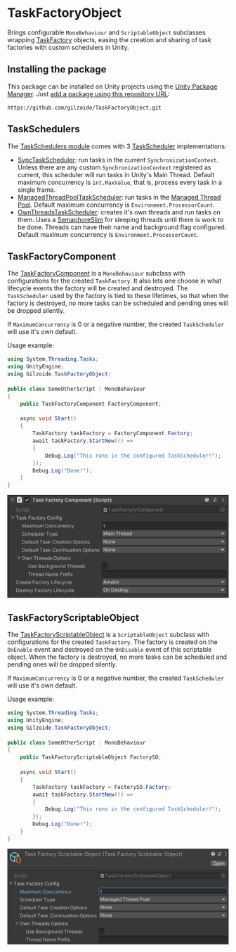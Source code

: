 # TaskFactoryObject
Brings configurable `MonoBehaviour` and `ScriptableObject` subclasses wrapping
[TaskFactory](https://docs.microsoft.com/en-us/dotnet/api/system.threading.tasks.taskfactory?view=netstandard-2.0)
objects, easing the creation and sharing of task factories with custom
schedulers in Unity.


## Installing the package
This package can be installed on Unity projects using the [Unity Package Manager](https://docs.unity3d.com/Manual/Packages.html).
Just [add a package using this repository URL](https://docs.unity3d.com/Manual/upm-ui-giturl.html):

```
https://github.com/gilzoide/TaskFactoryObject.git
```


## TaskSchedulers
The [TaskSchedulers module](Runtime/TaskSchedulers/) comes with 3
[TaskScheduler](https://docs.microsoft.com/en-us/dotnet/api/system.threading.tasks.taskscheduler?view=netstandard-2.0)
implementations:

- [SyncTaskScheduler](Runtime/TaskSchedulers/SyncTaskScheduler.cs): run tasks
  in the current `SynchronizationContext`. Unless there are any custom
  `SynchronizationContext` registered as current, this scheduler will run
  tasks in Unity's Main Thread. Default maximum concurrency is `int.MaxValue`,
  that is, process every task in a single frame.
- [ManagedThreadPoolTaskScheduler](Runtime/TaskSchedulers/ManagedThreadPoolTaskScheduler.cs):
  run tasks in the [Managed Thread Pool](https://docs.microsoft.com/en-us/dotnet/standard/threading/the-managed-thread-pool).
  Default maximum concurrency is `Environment.ProcessorCount`.
- [OwnThreadsTaskScheduler](Runtime/TaskSchedulers/OwnThreadsTaskScheduler.cs):
  creates it's own threads and run tasks on them. Uses a
  [SemaphoreSlim](https://docs.microsoft.com/en-us/dotnet/api/system.threading.semaphoreslim?view=netstandard-2.0)
  for sleeping threads until there is work to be done. Threads can have their
  name and background flag configured. Default maximum concurrency is
  `Environment.ProcessorCount`.


## TaskFactoryComponent
The [TaskFactoryComponent](Runtime/TaskFactoryComponent.cs) is a
`MonoBehaviour` subclass with configurations for the created `TaskFactory`.
It also lets one choose in what lifecycle events the factory will be created
and destroyed. The `TaskScheduler` used by the factory is tied to these
lifetimes, so that when the factory is destroyed, no more tasks can be
scheduled and pending ones will be dropped silently.

If `MaximumConcurrency` is 0 or a negative number, the created `TaskScheduler`
will use it's own default.

Usage example:
```cs
using System.Threading.Tasks;
using UnityEngine;
using Gilzoide.TaskFactoryObject;

public class SomeOtherScript : MonoBehaviour
{
    public TaskFactoryComponent FactoryComponent;

    async void Start()
    {
        TaskFactory taskFactory = FactoryComponent.Factory;
        await taskFactory.StartNew(() =>
        {
            Debug.Log("This runs in the configured TaskScheduler!");
        });
        Debug.Log("Done!");
    }
}
```

![](Extras~/TaskFactoryComponent.png)


## TaskFactoryScriptableObject
The [TaskFactoryScriptableObject](Runtime/TaskFactoryScriptableObject.cs) is a
`ScriptableObject` subclass with configurations for the created `TaskFactory`.
The factory is created on the `OnEnable` event and destroyed on the `OnDisable`
event of this scriptable object. When the factory is destroyed, no more tasks
can be scheduled and pending ones will be dropped silently.

If `MaximumConcurrency` is 0 or a negative number, the created `TaskScheduler`
will use it's own default.

Usage example:
```cs
using System.Threading.Tasks;
using UnityEngine;
using Gilzoide.TaskFactoryObject;

public class SomeOtherScript : MonoBehaviour
{
    public TaskFactoryScriptableObject FactorySO;

    async void Start()
    {
        TaskFactory taskFactory = FactorySO.Factory;
        await taskFactory.StartNew(() =>
        {
            Debug.Log("This runs in the configured TaskScheduler!");
        });
        Debug.Log("Done!");
    }
}
```

![](Extras~/TaskFactoryScriptableObject.png)
